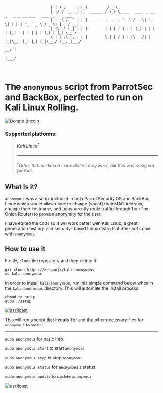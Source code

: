 ~~~~
                      _   __      _ _           ___  
                     | | / /     | (_)         / _ \                                                   
                     | |/ /  __ _| |_  ______ / /_\ \_ __   ___  _ __  _   _ _ __ ___   ___  _   _ ___ 
                     |    \ / _` | | | ______ |  _  | '_ \ / _ \| '_ \| | | | '_ ` _ \ / _ \| | | / __|
                     | |\  \ (_| | | |        | | | | | | | (_) | | | | |_| | | | | | | (_) | |_| \__ \
                     \_| \_/\__,_|_|_|        \_| |_/_| |_|\___/|_| |_|\__, |_| |_| |_|\___/ \__,_|___/
                                                                     __/ |                          
                                                                    |___/   
~~~~

<br />

# The <code>anonymous</code> script from ParrotSec and BackBox, perfected to run on Kali Linux Rolling.

[![Donate Bitcoin](https://img.shields.io/badge/donate-bitcoin-orange.svg)](https://blockchain.info/address/12mTakucP9YUvSdpfMJGHmxZGmP23q2SHz)

### Supported platforms:
> <h5>Kali Linux<sup>*</sup></h5>
> <hr />
> <h6><sup>*</sup>Other Debian-based Linux distros may work, but this was designed for Kali.</h6>

## What is it?
<code>anonymous</code> was a script included in both Parrot Security OS and BackBox Linux which would allow users to change [spoof] their MAC Address, change their hostname, and transparently route traffic through Tor (The Onion Router) to provide anonymity for the user. 

I have edited the code so it will work better with Kali Linux, a great penetration testing- and security- based Linux distro that does <i>not</i> come with <code>anonymous</code>.

## How to use it
Firstly, <code>clone</code> the repository and then <code>cd</code> into it:
~~~~
git clone https://keeganjk/kali-anonymous
cd kali-anonymous
~~~~

In order to install <code>kali-anonymous</code>, run this simple command below when in the <code>kali-anonymous</code> directory. This will automate the install process:
~~~~
chmod +x setup
sudo ./setup
~~~~

[![asciicast](https://asciinema.org/a/2o0tciwy7luwv8oe42d1ymw75.png)](https://asciinema.org/a/2o0tciwy7luwv8oe42d1ymw75)

This will run a script that installs Tor and the other necessary files for <code>anonymous</code> to work.

<hr>

<code>sudo anonymous</code> for basic info.

<code>sudo anonymous start</code> to start <code>anonymous</code>

<code>sudo anonymous stop</code> to stop <code>anonymous</code>

<code>sudo anonymous status</code> for <code>anonymous</code>'s status

<code>sudo anonymous update</code> to update <code>anonymous</code>

[![asciicast](https://asciinema.org/a/1j66olnqqrjc9qtj31014lp92.png)](https://asciinema.org/a/1j66olnqqrjc9qtj31014lp92.png)
